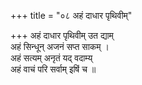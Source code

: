+++
title = "०८ अहं दाधार पृथिवीम्"

+++
अहं दाधार पृथिवीम् उत द्याम्  
अहं सिन्धून् अजनं सप्त साकम् ।  
अहं सत्यम् अनृतं यद् वदाम्य्  
अहं वाचं परि सर्वाम् इषिं च ॥